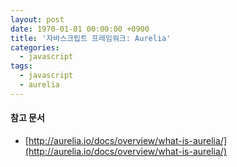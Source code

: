 ```yaml
---
layout: post
date: 1970-01-01 00:00:00 +0900
title: '자바스크립트 프레임워크: Aurelia'
categories:
  - javascript
tags:
  - javascript
  - aurelia
---
```


#### 참고 문서
- [http://aurelia.io/docs/overview/what-is-aurelia/](http://aurelia.io/docs/overview/what-is-aurelia/)
